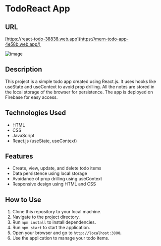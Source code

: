 # TodoReact App

## URL
[https://react-todo-38838.web.app](https://mern-todo-app-4e58b.web.app/)

![image](https://github.com/anupam-singh88/mern-todo-app/assets/89381022/84ec8288-0232-4f54-af94-3bad694e22d1)

## Description
This project is a simple todo app created using React.js. It uses hooks like useState and useContext to avoid prop drilling. All the notes are stored in the local storage of the browser for persistence. The app is deployed on Firebase for easy access.

## Technologies Used
- HTML
- CSS
- JavaScript
- React.js (useState, useContext)

## Features
- Create, view, update, and delete todo items
- Data persistence using local storage
- Avoidance of prop drilling using useContext
- Responsive design using HTML and CSS

## How to Use
1. Clone this repository to your local machine.
2. Navigate to the project directory.
3. Run `npm install` to install dependencies.
4. Run `npm start` to start the application.
5. Open your browser and go to `http://localhost:3000`.
6. Use the application to manage your todo items.



